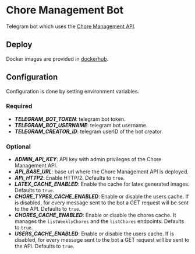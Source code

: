 # Chore Management Bot

Telegram bot which uses the [Chore Management API](https://github.com/sralloza/chore-management-api).

## Deploy

Docker images are provided in [dockerhub](https://hub.docker.com/r/sralloza/chore-management-bot).

## Configuration

Configuration is done by setting environment variables.

### Required

- ***TELEGRAM_BOT_TOKEN***: telegram bot token.
- ***TELEGRAM_BOT_USERNAME***: telegram bot username.
- ***TELEGRAM_CREATOR_ID***: telegram userID of the bot creator.

### Optional

- ***ADMIN_API_KEY***: API key with admin privileges of the Chore Management API.
- ***API_BASE_URL***: base url where the Chore Management API is deployed.
- ***API_HTTP2***: Enable HTTP/2. Defaults to `true`.
- ***LATEX_CACHE_ENABLED***: Enable the cache for latex generated images. Defaults to `true`.
- ***CHORE_TYPES_CACHE_ENABLED***: Enable or disable the users cache. If is disabled, for every message sent to the bot a GET request will be sent to the API. Defaults to `true`.
- ***CHORES_CACHE_ENABLED***: Enable or disable the chores cache. It manages the `listWeeklyChores` and the `listChores` endpoints. Defaults to `true`.
- ***USERS_CACHE_ENABLED***: Enable or disable the users cache. If is disabled, for every message sent to the bot a GET request will be sent to the API. Defaults to `true`.
